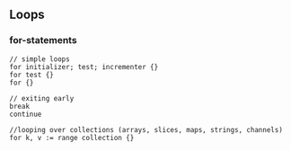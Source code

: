 ## Loops

### for-statements
```golang
// simple loops
for initializer; test; incrementer {}
for test {}
for {}

// exiting early
break
continue

//looping over collections (arrays, slices, maps, strings, channels)
for k, v := range collection {}
```
